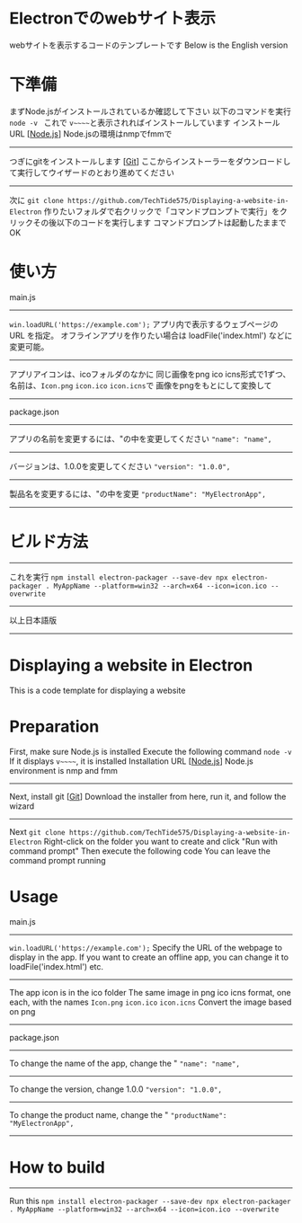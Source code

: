 # Electronでのwebサイト表示
webサイトを表示するコードのテンプレートです
Below is the English version
# 下準備
まずNode.jsがインストールされているか確認して下さい
以下のコマンドを実行
`node -v `
これで
`v~~~~`と表示されればインストールしています
インストールURL
[[Node.js](https://nodejs.org/ja/download)]
Node.jsの環境はnmpでfmmで
***
つぎにgitをインストールします
[[Git]((https://git-scm.com/))]
ここからインストーラーをダウンロードして実行してウイザードのとおり進めてください
***
次に
`git clone https://github.com/TechTide575/Displaying-a-website-in-Electron`
作りたいフォルダで右クリックで「コマンドプロンプトで実行」をクリックその後以下のコードを実行します
コマンドプロンプトは起動したままでOK


# 使い方
main.js
***
`win.loadURL('https://example.com');`
アプリ内で表示するウェブページの URL を指定。
オフラインアプリを作りたい場合は loadFile('index.html') などに変更可能。
***
アプリアイコンは、icoフォルダのなかに
同じ画像をpng ico icns形式で1ずつ、名前は、`Icon.png` `icon.ico` `icon.icns`で
画像をpngをもとにして変換して
***
package.json
***
アプリの名前を変更するには、"の中を変更してください
`"name": "name",`
***
バージョンは、1.0.0を変更してください
`"version": "1.0.0",`
***
製品名を変更するには、"の中を変更
`"productName": "MyElectronApp",`
***
# ビルド方法
***
これを実行
`npm install electron-packager --save-dev
npx electron-packager . MyAppName --platform=win32 --arch=x64 --icon=icon.ico --overwrite
`
***
以上日本語版
***
# Displaying a website in Electron
This is a code template for displaying a website

# Preparation
First, make sure Node.js is installed
Execute the following command
`node -v `
If it displays
`v~~~~`, it is installed
Installation URL
[[Node.js]((https://nodejs.org/en/download))]
Node.js environment is nmp and fmm
***
Next, install git
[[Git]((https://git-scm.com/))]
Download the installer from here, run it, and follow the wizard
***
Next
`git clone https://github.com/TechTide575/Displaying-a-website-in-Electron`
Right-click on the folder you want to create and click "Run with command prompt" Then execute the following code
You can leave the command prompt running

# Usage
main.js
***
`win.loadURL('https://example.com');`
Specify the URL of the webpage to display in the app.
If you want to create an offline app, you can change it to loadFile('index.html') etc.
***
The app icon is in the ico folder
The same image in png ico icns format, one each, with the names `Icon.png` `icon.ico` `icon.icns`
Convert the image based on png
***
package.json
***
To change the name of the app, change the "
`"name": "name",`
***
To change the version, change 1.0.0
`"version": "1.0.0",`
***
To change the product name, change the "
`"productName": "MyElectronApp",`
***
# How to build
***
Run this
`npm install electron-packager --save-dev
npx electron-packager . MyAppName --platform=win32 --arch=x64 --icon=icon.ico --overwrite
`
